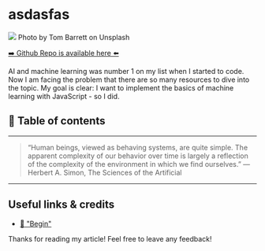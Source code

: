 # asdasfas
[<img src="https://images.unsplash.com/photo-1500835176302-48dbd01f6437?dpr=2&auto=format&fit=crop&w=1080&h=784&q=80&cs=tinysrgb&crop=">](
https://unsplash.com/photos/7FNOH-qSxMI)
Photo by Tom Barrett on Unsplash


[➡️ Github Repo is available here ⬅️](https://github.com/DDCreationStudios/RESTAPIIntro)

AI and machine learning was number 1 on my list when I started to code. Now I am facing the problem that there are so many resources to dive into the topic. My goal is clear: I want to implement the basics of machine learning with JavaScript - so I did.


## 📄 Table of contents


---
>“Human beings, viewed as behaving systems, are quite simple. The apparent complexity of our behavior over time is largely a reflection of the complexity of the environment in which we find ourselves.” 
― Herbert A. Simon, The Sciences of the Artificial
---

##

## Useful links & credits
- [📄 "Begin"](afgafgadgads)



Thanks for reading my article! Feel free to leave any feedback! 


<!-- Written by Daniel Deutsch (deudan1010@gmail.com) -->
